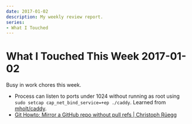 ```yaml
---
date: 2017-01-02
description: My weekly review report.
series:
- What I Touched
---
```


# What I Touched This Week 2017-01-02


Busy in work chores this week.

- Process can listen to ports under 1024 without running as root using `sudo setcap cap_net_bind_service=+ep ./caddy`. Learned from [mholt/caddy][1].
- [Git Howto: Mirror a GitHub repo without pull refs | Christoph Rüegg][2]

[1]:    https://github.com/mholt/caddy
[2]:    http://christoph.ruegg.name/blog/git-howto-mirror-a-github-repository-without-pull-refs.html

